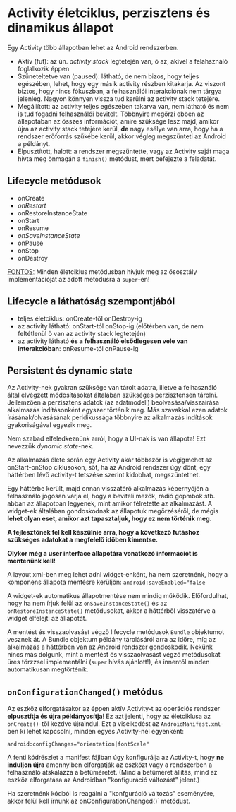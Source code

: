 # Activity életciklus, perzisztens és dinamikus állapot

Egy Activity több állapotban lehet az Android rendszerben.

* Aktív (fut): az ún. *activity stack* legtetején van, ő az, akivel a felahsználó foglalkozik éppen
* Szüneteltetve van (paused): látható, de nem bizos, hogy teljes egészében, lehet, hogy egy másik activity részben kitakarja. 
Az viszont biztos, hogy nincs fókuszban, a felhasználói interakciónak nem tárgya jelenleg. Nagyon könnyen vissza tud kerülni az activity stack tetejére.
* Megállított: az activity teljes egészében takarva van, nem látható és nem is tud fogadni felhasználói bevitelt. Többnyire megőrzi ebben az állapotában 
az összes információt, amire szüksége lesz majd, amikor újra az activity stack tetejére kerül, **de** nagy esélye van arra, hogy ha a rendszer erőforrás
szűkébe kerül, akkor végleg megszünteti az Android a példányt.
* Elpusztított, halott: a rendszer megszüntette, vagy az Activity saját maga hívta meg önmagán a `finish()` metódust, mert befejezte a feladatát.


## Lifecycle metódusok

* onCreate
* *onRestart*
* onRestoreInstanceState
* onStart
* onResume
* *onSaveInstanceState*
* onPause
* onStop
* onDestroy

<ins>FONTOS:</ins>
Minden életciklus metódusban hívjuk meg az ősosztály implementációját az adott metódusra a `super`-en!

## Lifecycle a láthatóság szempontjából

* teljes életciklus: onCreate-től onDestroy-ig
* az activity látható: onStart-tól onStop-ig (előtérben van, de nem feltétlenül ő van az activity stack legtetején)
* az activity látható **és a felhasználó elsődlegesen vele van interakcióban**: onResume-tól onPause-ig

## Persistent és dynamic state

Az Activity-nek gyakran szüksége van tárolt adatra, illetve a felhasználó által elvégzett módosításokat általában szükséges perzisztensen tárolni.
Jellemzően a perzisztens adatok (az adatmodell) beolvasása/visszaírása alkalmazás indításonként egyszer történik meg. 
Más szavakkal ezen adatok írásának/olvasásának peridikussága többnyire az alkalmazás indítások gyakoriságával egyezik meg.

Nem szabad elfeledkeznünk arról, hogy a UI-nak is van állapota! Ezt nevezzük *dynamic state*-nek.

Az alkalmazás élete során egy Activity akár többször is végigmehet az onStart-onStop ciklusokon, 
sőt, ha az Android rendszer úgy dönt, egy háttérben lévő activity-t tetszése szerint kidobhat, megszüntethet. 

Egy háttérbe került, majd onnan visszatérő alkalmazás képernyőjén a felhasználó jogosan várja el, hogy a beviteli mezők, rádió gopmbok stb. abban az állapotban legyenek, 
mint amikor félretette az alkalmazást. A widget-ek általában gondoskodnak az állapotuk megőrzéséről, de mégis **lehet olyan eset, amikor azt tapasztaljuk, hogy ez nem történik meg**.

**A fejlesztőnek fel kell készülnie arra, hogy a következő futáshoz szükséges adatokat a megfelelő időben kimentse.** 

**Olykor még a user interface állapotára vonatkozó információt is mentenünk kell!**

A layout xml-ben meg lehet adni widget-enként, ha nem szeretnénk, hogy a komponens állapota mentésre kerüljön:
    `android:saveEnabled="false`
    
A widget-ek automatikus állapotmentése nem mindig működik. Előfordulhat, hogy ha nem írjuk felül az `onSaveInstanceState()` 
és az `onRestoreInstanceState()` metódusokat, akkor a háttérből visszatérve a widget elfelejti az állapotát.

A mentést és visszaolvasást végző lifecycle metódusok `Bundle` objektumot vesznek át. A Bundle objektum példány tárolásáról arra az időre, 
míg az alkalmazás a háttérben van az Android rendszer gondoskodik. Nekünk nincs más dolgunk, mint a mentést és visszaolvasást végző metódusokat
üres törzzsel implementálni (`super` hívás ajánlott!), és innentől minden automatikusan megtörténik.

## `onConfigurationChanged()` metódus

Az eszköz elforgatásakor az éppen aktív Activity-t az operációs rendszer **elpusztítja és újra példányosítja**! Ez azt jelenti, hogy az életciklusa 
 az `onCreate()`-től kezdve újraindul. Ezt a viselkedést az `AndroidManifest.xml`-ben ki lehet kapcsolni, minden egyes Activity-nél egyenként: 
 
    android:configChanges="orientation|fontScale"
    
A fenti kódrészlet a manifest fájlban úgy konfigurálja az Activity-t, hogy **ne induljon újra** amennyiben elforgatják az eszközt vagy a rendszerben a felhasználó
átskálázza a betűméretet. (Mind a betűméret állítás, mind az eszköz elforgatása az Androidban "konfiguráció változást" jelent.)
 
 Ha szeretnénk kódból is reagálni a "konfguráció változás" eseményére, akkor felül kell írnunk az onConfigurationChanged()` metódust.